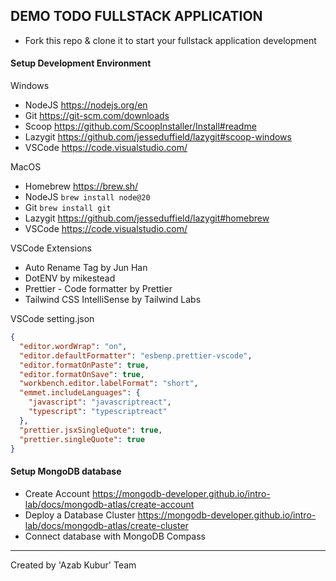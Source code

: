 ## DEMO TODO FULLSTACK APPLICATION

- Fork this repo & clone it to start your fullstack application development

#### Setup Development Environment

Windows

- NodeJS https://nodejs.org/en
- Git https://git-scm.com/downloads
- Scoop https://github.com/ScoopInstaller/Install#readme
- Lazygit https://github.com/jesseduffield/lazygit#scoop-windows
- VSCode https://code.visualstudio.com/

MacOS

- Homebrew https://brew.sh/
- NodeJS `brew install node@20`
- Git `brew install git`
- Lazygit https://github.com/jesseduffield/lazygit#homebrew
- VSCode https://code.visualstudio.com/

VSCode Extensions

- Auto Rename Tag by Jun Han
- DotENV by mikestead
- Prettier - Code formatter by Prettier
- Tailwind CSS IntelliSense by Tailwind Labs

VSCode setting.json

```json
{
  "editor.wordWrap": "on",
  "editor.defaultFormatter": "esbenp.prettier-vscode",
  "editor.formatOnPaste": true,
  "editor.formatOnSave": true,
  "workbench.editor.labelFormat": "short",
  "emmet.includeLanguages": {
    "javascript": "javascriptreact",
    "typescript": "typescriptreact"
  },
  "prettier.jsxSingleQuote": true,
  "prettier.singleQuote": true
}
```

#### Setup MongoDB database

- Create Account https://mongodb-developer.github.io/intro-lab/docs/mongodb-atlas/create-account
- Deploy a Database Cluster https://mongodb-developer.github.io/intro-lab/docs/mongodb-atlas/create-cluster
- Connect database with MongoDB Compass

---

Created by 'Azab Kubur' Team
